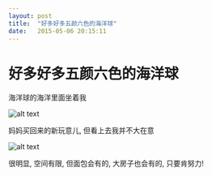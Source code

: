 ```yaml
---
layout: post
title:  "好多好多五颜六色的海洋球"
date:   2015-05-06 20:15:11
---
```

好多好多五颜六色的海洋球
=======

海洋球的海洋里面坐着我

![alt text][1]

妈妈买回来的新玩意儿, 但看上去我并不大在意

![alt text][2]

很明显, 空间有限, 但面包会有的, 大房子也会有的, 只要肯努力!


  [1]: https://6d6f-moxigan-1259722256.tcb.qcloud.la/xy/80073c2c.jpg
  [2]: https://6d6f-moxigan-1259722256.tcb.qcloud.la/xy/99ba9fed.jpg